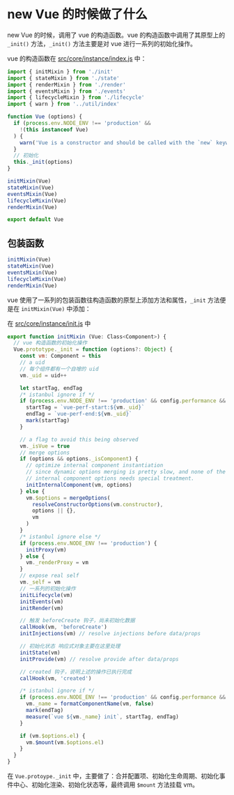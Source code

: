# new Vue 的时候做了什么

new Vue 的时候，调用了 vue 的构造函数。vue 的构造函数中调用了其原型上的 `_init()` 方法，`_init()` 方法主要是对 vue 进行一系列的初始化操作。

vue 的构造函数在 [src/core/instance/index.js](src/core/instance/index.js) 中：

```js
import { initMixin } from './init'
import { stateMixin } from './state'
import { renderMixin } from './render'
import { eventsMixin } from './events'
import { lifecycleMixin } from './lifecycle'
import { warn } from '../util/index'

function Vue (options) {
  if (process.env.NODE_ENV !== 'production' &&
    !(this instanceof Vue)
  ) {
    warn('Vue is a constructor and should be called with the `new` keyword')
  }
  // 初始化
  this._init(options)
}

initMixin(Vue)
stateMixin(Vue)
eventsMixin(Vue)
lifecycleMixin(Vue)
renderMixin(Vue)

export default Vue
```

## 包装函数

```js
initMixin(Vue)
stateMixin(Vue)
eventsMixin(Vue)
lifecycleMixin(Vue)
renderMixin(Vue)
```

vue 使用了一系列的包装函数往构造函数的原型上添加方法和属性，`_init` 方法便是在 `initMixin(Vue)` 中添加：

在 [src/core/instance/init.js](src/core/instance/init.js) 中

```js
export function initMixin (Vue: Class<Component>) {
  // vue 构造函数的初始化操作
  Vue.prototype._init = function (options?: Object) {
    const vm: Component = this
    // a uid
    // 每个组件都有一个自增的 uid
    vm._uid = uid++

    let startTag, endTag
    /* istanbul ignore if */
    if (process.env.NODE_ENV !== 'production' && config.performance && mark) {
      startTag = `vue-perf-start:${vm._uid}`
      endTag = `vue-perf-end:${vm._uid}`
      mark(startTag)
    }

    // a flag to avoid this being observed
    vm._isVue = true
    // merge options
    if (options && options._isComponent) {
      // optimize internal component instantiation
      // since dynamic options merging is pretty slow, and none of the
      // internal component options needs special treatment.
      initInternalComponent(vm, options)
    } else {
      vm.$options = mergeOptions(
        resolveConstructorOptions(vm.constructor),
        options || {},
        vm
      )
    }
    /* istanbul ignore else */
    if (process.env.NODE_ENV !== 'production') {
      initProxy(vm)
    } else {
      vm._renderProxy = vm
    }
    // expose real self
    vm._self = vm
    // 一系列的初始化操作
    initLifecycle(vm)
    initEvents(vm)
    initRender(vm)

    // 触发 beforeCreate 钩子，尚未初始化数据
    callHook(vm, 'beforeCreate')
    initInjections(vm) // resolve injections before data/props

    // 初始化状态 响应式对象主要在这里处理
    initState(vm)
    initProvide(vm) // resolve provide after data/props

    // created 钩子，说明上述的操作已执行完成
    callHook(vm, 'created')

    /* istanbul ignore if */
    if (process.env.NODE_ENV !== 'production' && config.performance && mark) {
      vm._name = formatComponentName(vm, false)
      mark(endTag)
      measure(`vue ${vm._name} init`, startTag, endTag)
    }

    if (vm.$options.el) {
      vm.$mount(vm.$options.el)
    }
  }
}
```

在 `Vue.protoype._init` 中，主要做了：合并配置项、初始化生命周期、初始化事件中心、初始化渲染、初始化状态等，最终调用 `$mount` 方法挂载 vm。
